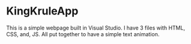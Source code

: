 # KingKruleApp

This is a simple webpage built in Visual Studio. I have 3 files with HTML, CSS, and, JS. All put together to have a simple text animation.

